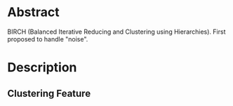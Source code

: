 # Abstract
BIRCH (Balanced Iterative Reducing and Clustering using Hierarchies). First proposed to handle "noise". 
# Description

## Clustering Feature

